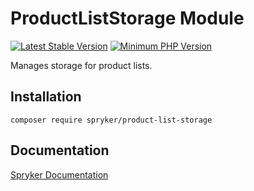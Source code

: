 # ProductListStorage Module
[![Latest Stable Version](https://poser.pugx.org/spryker/product-list-storage/v/stable.svg)](https://packagist.org/packages/spryker/product-list-storage)
[![Minimum PHP Version](https://img.shields.io/badge/php-%3E%3D%207.4-8892BF.svg)](https://php.net/)

Manages storage for product lists.

## Installation

```
composer require spryker/product-list-storage
```

## Documentation

[Spryker Documentation](https://docs.spryker.com)
